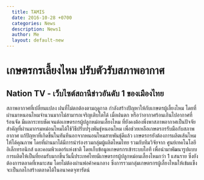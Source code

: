 ```yaml
---
  title: TAMIS
  date: 2016-10-28 +0700		  
  categories: News		
  description: News1		  
  author: Me		 
  layout: default-new
---
```


# เกษตรกรเลี้ยงไหม ปรับตัวรับสภาพอากาศ  

## Nation TV - เว็บไซต์สถานีข่าวอันดับ 1 ของเมืองไทย  

สภาพอากาศที่เปลี่ยนแปลง ฝนที่ไม่ตกต้องตามฤดูกาล กำลังสร้างปัญหาให้กับเกษตรผู้เลี้ยงไหม โดยที่ผ่านมาหนอนไหมจำนวนมากไม่สามารถเจริญเติบโตได้ เมื่อฝนตก หรือว่าอากาศร้อนเกินไปอากาศที่ร้อนจัด มีผลกระทบชัดเจนต่อเกษตรกรผู้ปลูกหม่อนเลี้ยงไหม ที่ยังคงต้องพึ่งพาสภาพอากาศเป็นปัจจัยสำคัญที่ผ่านมากรมหม่อนไหมได้ใช้วิธีปรับปรุงพันธุ์หนอนไหม เพื่อช่วยเหลือเกษตรกรรับมือกับสภาพอากาศ แก้ปัญหาที่เกิดขึ้นในทันทีนอกจากหนอนไหมสายพันธุ์ดีแล้ว เกษตรกรยังต้องการผลิตเส้นไหมให้ได้คุณภาพ โดยที่ผ่านมาได้มีการนำร่องรวมกลุ่มผู้ผลิตไหมไทย รวมกับทีมวิจัยจาก ศูนย์เทคโนโลยีอิเล็กทรอนิกส์ และคอมพิวเตอร์แห่งชาติ โดยเก็บข้อมูลเกษตรกรเข้าระบบไอที เพื่อนำมาพัฒนารูปแบบการผลิตให้เป็นที่ยอมรับมากขึ้นวันนี้ประเทศไทยมีเกษตรกรผู้ปลูกหม่อนเลี้ยงไหมกว่า 1 แสนราย ซึ่งยังต้องการตลาดที่เหมาะสม โดยไม่ต้องผ่านพ่อค้าคนกลาง ซึ่งการรวมกลุ่มเกษตรกรผู้เลี้ยงไหมให้เข้มแข็ง จะเป็นกลไกสร้างตลาดได้ในอนาคตจุฑารัตน์
